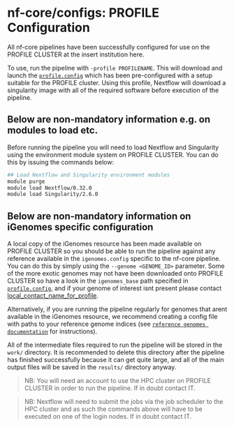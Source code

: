 # nf-core/configs: PROFILE Configuration

All nf-core pipelines have been successfully configured for use on the PROFILE CLUSTER at the insert institution here.

To use, run the pipeline with `-profile PROFILENAME`. This will download and launch the [`profile.config`](../conf/profile.config) which has been pre-configured with a setup suitable for the PROFILE cluster. Using this profile, Nextflow will download a singularity image with all of the required software before execution of the pipeline.

## Below are non-mandatory information e.g. on modules to load etc. 

Before running the pipeline you will need to load Nextflow and Singularity using the environment module system on PROFILE CLUSTER. You can do this by issuing the commands below:

```bash
## Load Nextflow and Singularity environment modules
module purge
module load Nextflow/0.32.0
module load Singularity/2.6.0
```

## Below are non-mandatory information on iGenomes specific configuration

A local copy of the iGenomes resource has been made available on PROFILE CLUSTER so you should be able to run the pipeline against any reference available in the `igenomes.config` specific to the nf-core pipeline. You can do this by simply using the `--genome <GENOME_ID>` parameter. Some of the more exotic genomes may not have been downloaded onto PROFILE CLUSTER so have a look in the `igenomes_base` path specified in [`profile.config`](../conf/profile.config), and if your genome of interest isnt present please contact [local_contact_name_for_profile](mailto:local_contact_handle).

Alternatively, if you are running the pipeline regularly for genomes that arent available in the iGenomes resource, we recommend creating a config file with paths to your reference genome indices (see [`reference genomes documentation`](https://github.com/nf-core/atacseq/blob/master/docs/configuration/reference_genomes.md) for instructions).

All of the intermediate files required to run the pipeline will be stored in the `work/` directory. It is recommended to delete this directory after the pipeline has finished successfully because it can get quite large, and all of the main output files will be saved in the `results/` directory anyway.

>NB: You will need an account to use the HPC cluster on PROFILE CLUSTER in order to run the pipeline. If in doubt contact IT.

>NB: Nextflow will need to submit the jobs via the job scheduler to the HPC cluster and as such the commands above will have to be executed on one of the login nodes. If in doubt contact IT.
